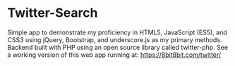 # Twitter-Search
 
 Simple app to demonstrate my proficiency in HTML5, JavaScript (ES5), and CSS3 using jQuery, Bootstrap, and underscore.js as my primary methods. Backend built with PHP using an open source library called twitter-php. See a working version of this web app running at: https://8bit8bit.com/twitter/
